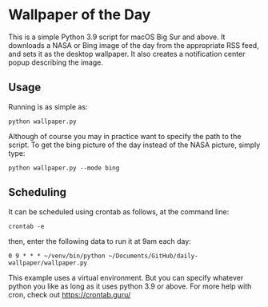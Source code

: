 # Wallpaper of the Day

This is a simple Python 3.9 script for macOS Big Sur and above. It downloads 
a NASA or Bing image of the day from the appropriate RSS feed, and sets it 
as the desktop wallpaper. It also creates a notification center popup describing 
the image.

## Usage
Running is as simple as:


    python wallpaper.py


Although of course you may in practice want to specify the path to the script. To get
the bing picture of the day instead of the NASA picture, simply type:


    python wallpaper.py --mode bing


## Scheduling
It can be scheduled using crontab as follows, at the command line:


    crontab -e


then, enter the following data to run it at 9am each day:


    0 9 * * * ~/venv/bin/python ~/Documents/GitHub/daily-wallpaper/wallpaper.py


This example uses a virtual environment. But you can specify whatever python you like as long as it uses python 3.9 or above. For more help with cron, check out https://crontab.guru/
